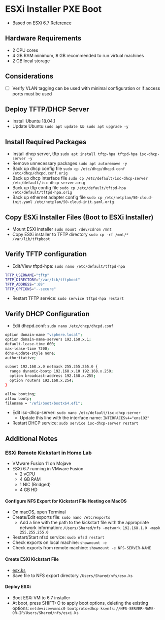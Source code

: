 # ESXi Installer PXE Boot

* Based on ESXi 6.7 [Reference](https://docs.vmware.com/en/VMware-vSphere/6.7/com.vmware.esxi.install.doc/GUID-21FF3053-F77C-49E6-81A2-9369B85F5D52.html)

## Hardware Requirements

* 2 CPU cores
* 4 GB RAM minimum, 8 GB recommended to run virtual machines
* 2 GB local storage

## Considerations

* [ ] Verify VLAN tagging can be used with minimal configuration or if access ports must be used

## Deploy TFTP/DHCP Server

* Install Ubuntu 18.04.1
* Update Ubuntu `sudo apt update && sudo apt upgrade -y`

## Install Required Packages

* Install dhcp server, tftp `sudo apt install tftp-hpa tftpd-hpa isc-dhcp-server -y`
* Remove unnecessary packages `sudo apt autoremove -y`
* Back up dhcp config file `sudo cp /etc/dhcp/dhcpd.conf /etc/dhcp/dhcpd.conf.orig`
* Back up dhcp interface file `sudo cp /etc/default/isc-dhcp-server /etc/default/isc-dhcp-server.orig`
* Back up tftp config file `sudo cp /etc/default/tftpd-hpa /etc/default/tftpd-hpa.orig`
* Back up ethernet adapter config file `sudo cp /etc/netplan/50-cloud-init.yaml /etc/netplan/50-cloud-init.yaml.orig`

## Copy ESXi Installer Files (Boot to ESXi Installer)

* Mount ESXi installer `sudo mount /dev/cdrom /mnt`
* Copy ESXi installer to TFTP directory `sudo cp -rf /mnt/* /var/lib/tftpboot`

## Verify TFTP configuration

* Edit/View tftpd-hpa: `sudo nano /etc/default/tftpd-hpa`

``` bash
TFTP_USERNAME="tftp"
TFTP_DIRECTORY="/var/lib/tftpboot"
TFTP_ADDRESS=":69"
TFTP_OPTIONS="--secure"
```

* Restart TFTP service: `sudo service tftpd-hpa restart`

## Verify DHCP Configuration

* Edit dhcpd.conf: `sudo nano /etc/dhcp/dhcpd.conf`

``` bash
option domain-name "vsphere.local";
option domain-name-servers 192.168.x.1;
default-lease-time 600;
max-lease-time 7200;
ddns-update-style none;
authoritative;

subnet 192.168.x.0 netmask 255.255.255.0 {
  range dynamic-bootp 192.168.x.10 192.168.x.250;
  option broadcast-address 192.168.x.255;
  option routers 192.168.x.254;
}

allow booting;
allow bootp;
filename = "/efi/boot/bootx64.efi";
```

* Edit isc-dhcp-server: `sudo nano /etc/default/isc-dhcp-server`
  * Update this line with the interface name: `INTERFACESv4="ens192"`
* Restart DHCP service: `sudo service isc-dhcp-server restart`

## Additional Notes

### ESXi Remote Kickstart in Home Lab

* VMware Fusion 11 on Mojave
* ESXi 6.7 running in VMware Fusion
  * 2 vCPU
  * 4 GB RAM
  * 1 NIC (Bridged)
  * 4 GB HD

#### Configure NFS Export for Kickstart File Hosting on MacOS

* On macOS, open Terminal
* Create/Edit exports file: `sudo nano /etc/exports`
  * Add a line with the path to the kickstart file with the appropriate network information: `/Users/Shared/nfs -network 192.168.1.0 -mask 255.255.255.0`
* Restart/Start nfsd service: `sudo nfsd restart`
* Check exports on local machine: `showmount -e`
* Check exports from remote machine: `showmount -e NFS-SERVER-NAME`

#### Create ESXi Kickstart File

* [esx.ks](./esx.ks)
* Save file to NFS export directory `/Users/Shared/nfs/esx.ks`

#### Deploy ESXi

* Boot ESXi VM to 6.7 installer
* At boot, press SHIFT+O to apply boot options, deleting the existing options: `netdevice=vmnic0 bootproto=dhcp ks=nfs://NFS-SERVER-NAME-OR-IP/Users/Shared/nfs/esxi.ks`
